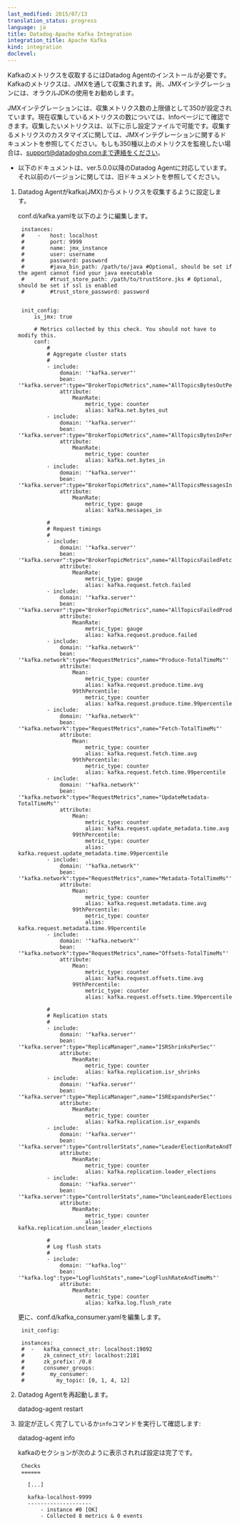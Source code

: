 ```yaml
---
last_modified: 2015/07/13
translation_status: progress
language: ja
title: Datadog-Apache Kafka Integration
integration_title: Apache Kafka
kind: integration
doclevel:
---
```


Kafkaのメトリクスを収取するにはDatadog Agentのインストールが必要です。Kafkaのメトリクスは、JMXを通して収集されます。尚、JMXインテグレーションには、オラクルJDKの使用をお勧めします。

JMXインテグレーションには、収集メトリクス数の上限値として350が設定されています。現在収集しているメトリクスの数については、Infoページにて確認できます。収集したいメトリクスは、以下に示し設定ファイルで可能です。収集するメトリクスのカスタマイズに関しては、JMXインテグレーションに関するドキュメントを参照してください。もしも350種以上のメトリクスを監視したい場合は、support@datadoghq.comまで連絡をください。

* 以下のドキュメントは、ver.5.0.0以降のDatadog Agentに対応しています。それ以前のバージョンに関しては、旧ドキュメントを参照してください。

1. Datadog Agentがkafka(JMX)からメトリクスを収集するように設定します。

    conf.d/kafka.yamlを以下のように編集します。

        instances:
        #    -   host: localhost
        #        port: 9999
        #        name: jmx_instance
        #        user: username
        #        password: password
        #        #java_bin_path: /path/to/java #Optional, should be set if the agent cannot find your java executable
        #        #trust_store_path: /path/to/trustStore.jks # Optional, should be set if ssl is enabled
        #        #trust_store_password: password


        init_config:
            is_jmx: true

            # Metrics collected by this check. You should not have to modify this.
            conf:
                #
                # Aggregate cluster stats
                #
                - include:
                    domain: '"kafka.server"'
                    bean: '"kafka.server":type="BrokerTopicMetrics",name="AllTopicsBytesOutPerSec"'
                    attribute:
                        MeanRate:
                            metric_type: counter
                            alias: kafka.net.bytes_out
                - include:
                    domain: '"kafka.server"'
                    bean: '"kafka.server":type="BrokerTopicMetrics",name="AllTopicsBytesInPerSec"'
                    attribute:
                        MeanRate:
                            metric_type: counter
                            alias: kafka.net.bytes_in
                - include:
                    domain: '"kafka.server"'
                    bean: '"kafka.server":type="BrokerTopicMetrics",name="AllTopicsMessagesInPerSec"'
                    attribute:
                        MeanRate:
                            metric_type: gauge
                            alias: kafka.messages_in

                #
                # Request timings
                #
                - include:
                    domain: '"kafka.server"'
                    bean: '"kafka.server":type="BrokerTopicMetrics",name="AllTopicsFailedFetchRequestsPerSec"'
                    attribute:
                        MeanRate:
                            metric_type: gauge
                            alias: kafka.request.fetch.failed
                - include:
                    domain: '"kafka.server"'
                    bean: '"kafka.server":type="BrokerTopicMetrics",name="AllTopicsFailedProduceRequestsPerSec"'
                    attribute:
                        MeanRate:
                            metric_type: gauge
                            alias: kafka.request.produce.failed
                - include:
                    domain: '"kafka.network"'
                    bean: '"kafka.network":type="RequestMetrics",name="Produce-TotalTimeMs"'
                    attribute:
                        Mean:
                            metric_type: counter
                            alias: kafka.request.produce.time.avg
                        99thPercentile:
                            metric_type: counter
                            alias: kafka.request.produce.time.99percentile
                - include:
                    domain: '"kafka.network"'
                    bean: '"kafka.network":type="RequestMetrics",name="Fetch-TotalTimeMs"'
                    attribute:
                        Mean:
                            metric_type: counter
                            alias: kafka.request.fetch.time.avg
                        99thPercentile:
                            metric_type: counter
                            alias: kafka.request.fetch.time.99percentile
                - include:
                    domain: '"kafka.network"'
                    bean: '"kafka.network":type="RequestMetrics",name="UpdateMetadata-TotalTimeMs"'
                    attribute:
                        Mean:
                            metric_type: counter
                            alias: kafka.request.update_metadata.time.avg
                        99thPercentile:
                            metric_type: counter
                            alias: kafka.request.update_metadata.time.99percentile
                - include:
                    domain: '"kafka.network"'
                    bean: '"kafka.network":type="RequestMetrics",name="Metadata-TotalTimeMs"'
                    attribute:
                        Mean:
                            metric_type: counter
                            alias: kafka.request.metadata.time.avg
                        99thPercentile:
                            metric_type: counter
                            alias: kafka.request.metadata.time.99percentile
                - include:
                    domain: '"kafka.network"'
                    bean: '"kafka.network":type="RequestMetrics",name="Offsets-TotalTimeMs"'
                    attribute:
                        Mean:
                            metric_type: counter
                            alias: kafka.request.offsets.time.avg
                        99thPercentile:
                            metric_type: counter
                            alias: kafka.request.offsets.time.99percentile

                #
                # Replication stats
                #
                - include:
                    domain: '"kafka.server"'
                    bean: '"kafka.server":type="ReplicaManager",name="ISRShrinksPerSec"'
                    attribute:
                        MeanRate:
                            metric_type: counter
                            alias: kafka.replication.isr_shrinks
                - include:
                    domain: '"kafka.server"'
                    bean: '"kafka.server":type="ReplicaManager",name="ISRExpandsPerSec"'
                    attribute:
                        MeanRate:
                            metric_type: counter
                            alias: kafka.replication.isr_expands
                - include:
                    domain: '"kafka.server"'
                    bean: '"kafka.server":type="ControllerStats",name="LeaderElectionRateAndTimeMs"'
                    attribute:
                        MeanRate:
                            metric_type: counter
                            alias: kafka.replication.leader_elections
                - include:
                    domain: '"kafka.server"'
                    bean: '"kafka.server":type="ControllerStats",name="UncleanLeaderElectionsPerSec"'
                    attribute:
                        MeanRate:
                            metric_type: counter
                            alias: kafka.replication.unclean_leader_elections

                #
                # Log flush stats
                #
                - include:
                    domain: '"kafka.log"'
                    bean: '"kafka.log":type="LogFlushStats",name="LogFlushRateAndTimeMs"'
                    attribute:
                        MeanRate:
                            metric_type: counter
                            alias: kafka.log.flush_rate

    更に、conf.d/kafka_consumer.yamlを編集します。

        init_config:

        instances:
        #  -   kafka_connect_str: localhost:19092
        #      zk_connect_str: localhost:2181
        #      zk_prefix: /0.8
        #      consumer_groups:
        #        my_consumer:
        #          my_topic: [0, 1, 4, 12]

2.  Datadog Agentを再起動します。

    datadog-agent restart

3. 設定が正しく完了しているか`info`コマンドを実行して確認します:

    datadog-agent info

    kafkaのセクションが次のように表示されれば設定は完了です。

        Checks
        ======

          [...]

          kafka-localhost-9999
          --------------------
              - instance #0 [OK]
              - Collected 8 metrics & 0 events
